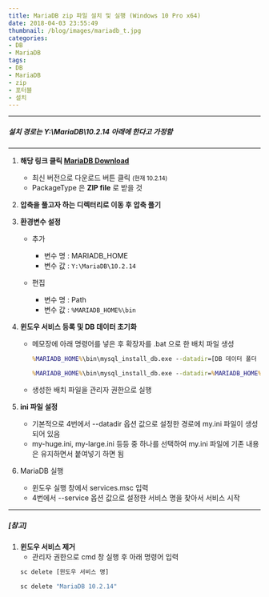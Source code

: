 ```yaml
---
title: MariaDB zip 파일 설치 및 실행 (Windows 10 Pro x64)
date: 2018-04-03 23:55:49
thumbnail: /blog/images/mariadb_t.jpg
categories: 
- DB
- MariaDB
tags:
- DB
- MariaDB
- zip
- 포터블
- 설치
---
```

---
##### *설치 경로는 Y:\MariaDB\10.2.14 아래에 한다고 가정함*
---

1. **해당 링크 클릭 [MariaDB Download](https://downloads.mariadb.org/ "MariaDB Download")**
    * 최신 버전으로 다운로드 버튼 클릭 <small>(현재 10.2.14)</small>
    * PackageType 은 **ZIP file** 로 받을 것
    
    <!--more-->
    
2. **압축을 풀고자 하는 디렉터리로 이동 후 압축 풀기**

3. **환경변수 설정**
    * 추가
        * 변수 명 : MARIADB_HOME
        * 변수 값 : `Y:\MariaDB\10.2.14`
        
    * 편집
        * 변수 명 : Path
        * 변수 값 : `%MARIADB_HOME%\bin`
        
4. **윈도우 서비스 등록 및 DB 데이터 초기화**
    * 메모장에 아래 명령어를 넣은 후 확장자를 .bat 으로 한 배치 파일 생성
        ```bat <small>명령어</small>
        %MARIADB_HOME%\bin\mysql_install_db.exe --datadir=[DB 데이터 폴더 경로] --service=[윈도우 서비스 명] --port=[포트번호 (기본은 3306)] --password=[root 계정 비밀번호]    
        ```
        ```bat <small>예시 (공백이 있는 경우 ""로 묶어줌)</small>
        %MARIADB_HOME%\bin\mysql_install_db.exe --datadir=%MARIADB_HOME%\data_user --service="MariaDB 10.2.14" --port=5306 --password=1234
        ```
    * 생성한 배치 파일을 관리자 권한으로 실행
        
5. **ini 파일 설정**
    * 기본적으로 4번에서 --datadir 옵션 값으로 설정한 경로에 my.ini 파일이 생성되어 있음
    * my-huge.ini, my-large.ini 등등 중 하나를 선택하여 my.ini 파일에 기존 내용은 유지하면서 붙여넣기 하면 됨
 
6. MariaDB 실행
    * 윈도우 실행 창에서 services.msc 입력
    * 4번에서 --service 옵션 값으로 설정한 서비스 명을 찾아서 서비스 시작
 
---
##### [참고]
1. **윈도우 서비스 제거**
   * 관리자 권한으로 cmd 창 실행 후 아래 명령어 입력
    ```bat <small>명령어</small>
    sc delete [윈도우 서비스 명]    
    ```
    ```bat <small>예시</small>
    sc delete "MariaDB 10.2.14"  
    ```
